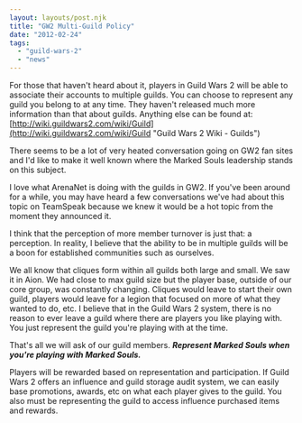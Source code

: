 ```yaml
---
layout: layouts/post.njk
title: "GW2 Multi-Guild Policy"
date: "2012-02-24"
tags: 
  - "guild-wars-2"
  - "news"
---
```


For those that haven't heard about it, players in Guild Wars 2 will be able to associate their accounts to multiple guilds. You can choose to represent any guild you belong to at any time. They haven't released much more information than that about guilds. Anything else can be found at: [http://wiki.guildwars2.com/wiki/Guild](http://wiki.guildwars2.com/wiki/Guild "Guild Wars 2 Wiki - Guilds")

There seems to be a lot of very heated conversation going on GW2 fan sites and I'd like to make it well known where the Marked Souls leadership stands on this subject.

I love what ArenaNet is doing with the guilds in GW2. If you've been around for a while, you may have heard a few conversations we've had about this topic on TeamSpeak because we knew it would be a hot topic from the moment they announced it.

I think that the perception of more member turnover is just that: a perception. In reality, I believe that the ability to be in multiple guilds will be a boon for established communities such as ourselves.

We all know that cliques form within all guilds both large and small. We saw it in Aion. We had close to max guild size but the player base, outside of our core group, was constantly changing. Cliques would leave to start their own guild, players would leave for a legion that focused on more of what they wanted to do, etc. I believe that in the Guild Wars 2 system, there is no reason to ever leave a guild where there are players you like playing with. You just represent the guild you're playing with at the time.

That's all we will ask of our guild members. _**Represent Marked Souls when you're playing with Marked Souls.**_

Players will be rewarded based on representation and participation. If Guild Wars 2 offers an influence and guild storage audit system, we can easily base promotions, awards, etc on what each player gives to the guild. You also must be representing the guild to access influence purchased items and rewards.
